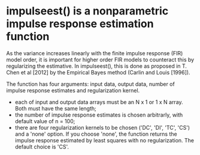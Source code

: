 # impulseest() is a nonparametric impulse response estimation function

As the variance increases linearly with the finite impulse response (FIR) model order, it is important for higher order FIR models to counteract this by regularizing the estimative. In impulseest(), this is done as proposed in T. Chen et al [2012] by the Empirical Bayes method (Carlin and Louis [1996]).

The function has four arguments: input data, output data, number of impulse response estimates and regularization kernel.
- each of input and output data arrays must be an N x 1 or 1 x N array. Both must have the same length; 
- the number of impulse response estimates is chosen arbitrarly, with default value of n = 100; 
- there are four regularization kernels to be chosen ('DC', 'DI', 'TC', 'CS') and a 'none' option. If you choose 'none', the function returns the impulse response estimated by least squares with no regularization. The default choice is 'CS'.

